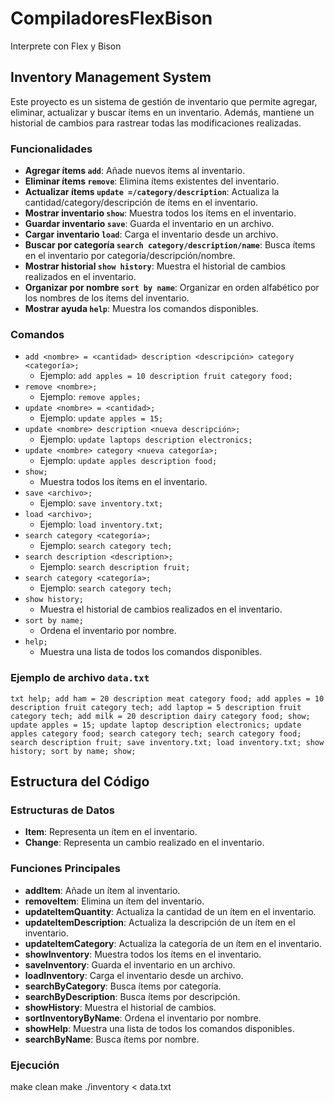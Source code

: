 # CompiladoresFlexBison
Interprete con Flex y Bison

## Inventory Management System

Este proyecto es un sistema de gestión de inventario que permite agregar, eliminar, actualizar y buscar ítems en un inventario. Además, mantiene un historial de cambios para rastrear todas las modificaciones realizadas.

### Funcionalidades

- **Agregar ítems `add`**: Añade nuevos ítems al inventario.
- **Eliminar ítems `remove`**: Elimina ítems existentes del inventario.
- **Actualizar ítems `update =/category/description`**: Actualiza la cantidad/category/descripción de ítems en el inventario.
- **Mostrar inventario `show`**: Muestra todos los ítems en el inventario.
- **Guardar inventario `save`**: Guarda el inventario en un archivo.
- **Cargar inventario `load`**: Carga el inventario desde un archivo.
- **Buscar por categoría `search category/description/name`**: Busca ítems en el inventario por categoría/descripción/nombre.
- **Mostrar historial `show history`**: Muestra el historial de cambios realizados en el inventario.
- **Organizar por nombre `sort by name`**: Organizar en orden alfabético por los nombres de los ítems del inventario.
- **Mostrar ayuda `help`**: Muestra los comandos disponibles.

### Comandos

- `add <nombre> = <cantidad> description <descripción> category <categoría>;`
  - Ejemplo: `add apples = 10 description fruit category food;`
- `remove <nombre>;`
  - Ejemplo: `remove apples;`
- `update <nombre> = <cantidad>;`
  - Ejemplo: `update apples = 15;`
- `update <nombre> description <nueva descripción>;`
  - Ejemplo: `update laptops description electronics;`
- `update <nombre> category <nueva categoría>;`
  - Ejemplo: `update apples description food;`
- `show;`
  - Muestra todos los ítems en el inventario.
- `save <archivo>;`
  - Ejemplo: `save inventory.txt;`
- `load <archivo>;`
  - Ejemplo: `load inventory.txt;`
- `search category <categoría>;`
  - Ejemplo: `search category tech;`
- `search description <description>;`
  - Ejemplo: `search description fruit;`
- `search category <categoría>;`
  - Ejemplo: `search category tech;`
- `show history;`
  - Muestra el historial de cambios realizados en el inventario.
- `sort by name;`
  - Ordena el inventario por nombre.
- `help;`
  - Muestra una lista de todos los comandos disponibles.

### Ejemplo de archivo `data.txt`

`txt
help;
add ham = 20 description meat category food;
add apples = 10 description fruit category tech;
add laptop = 5 description fruit category tech;
add milk = 20 description dairy category food;
show;
update apples = 15;
update laptop description electronics;
update apples category food;
search category tech;
search category food;
search description fruit;
save inventory.txt;
load inventory.txt;
show history;
sort by name;
show;
`

## Estructura del Código

### Estructuras de Datos

- **Item**: Representa un ítem en el inventario.
- **Change**: Representa un cambio realizado en el inventario.

### Funciones Principales

- **addItem**: Añade un ítem al inventario.
- **removeItem**: Elimina un ítem del inventario.
- **updateItemQuantity**: Actualiza la cantidad de un ítem en el inventario.
- **updateItemDescription**: Actualiza la descripción de un ítem en el inventario.
- **updateItemCategory**: Actualiza la categoría de un ítem en el inventario.
- **showInventory**: Muestra todos los ítems en el inventario.
- **saveInventory**: Guarda el inventario en un archivo.
- **loadInventory**: Carga el inventario desde un archivo.
- **searchByCategory**: Busca ítems por categoría.
- **searchByDescription**: Busca ítems por descripción.
- **showHistory**: Muestra el historial de cambios.
- **sortInventoryByName**: Ordena el inventario por nombre.
- **showHelp**: Muestra una lista de todos los comandos disponibles.
- **searchByName**: Busca ítems por nombre.

### Ejecución

make clean
make
./inventory < data.txt








